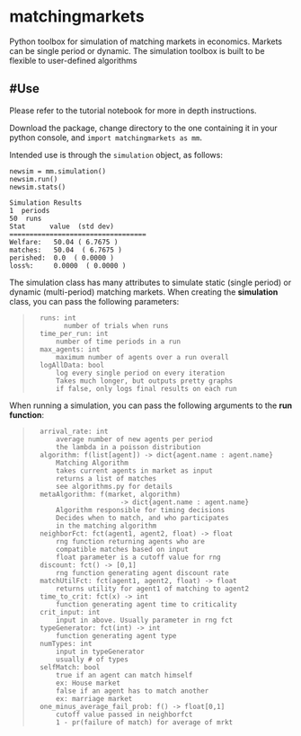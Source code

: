 # matchingmarkets
Python toolbox for simulation of matching markets in economics. Markets can be single period or dynamic. The simulation toolbox is built to be flexible to user-defined algorithms

#Use
----------------------------------------------------------------------
Please refer to the tutorial notebook for more in depth instructions.

Download the package, change directory to the one containing it in your python console, and `import matchingmarkets as mm`.

Intended use is through the `simulation` object, as follows:

    newsim = mm.simulation()
    newsim.run()
    newsim.stats()
    
    Simulation Results
    1  periods
    50  runs
    Stat      value  (std dev)
    ==================================
    Welfare:   50.04 ( 6.7675 )
    matches:   50.04  ( 6.7675 )
    perished:  0.0  ( 0.0000 )
    loss%:     0.0000  ( 0.0000 )
   
The simulation class has many attributes to simulate static (single period) or dynamic (multi-period) matching markets. 
When creating the **simulation** class, you can pass the following parameters:

>       runs: int
>             number of trials when runs
>       time_per_run: int
>           number of time periods in a run
>       max_agents: int
>           maximum number of agents over a run overall
>       logAllData: bool
>           log every single period on every iteration
>           Takes much longer, but outputs pretty graphs
>           if false, only logs final results on each run

When running a simulation, you can pass the following arguments to the **run function**:

>       arrival_rate: int
>           average number of new agents per period
>           the lambda in a poisson distribution
>       algorithm: f(list[agent]) -> dict{agent.name : agent.name}
>           Matching Algorithm
>           takes current agents in market as input
>           returns a list of matches
>           see algorithms.py for details
>       metaAlgorithm: f(market, algorithm)
>                           -> dict{agent.name : agent.name}
>           Algorithm responsible for timing decisions
>           Decides when to match, and who participates
>           in the matching algorithm
>       neighborFct: fct(agent1, agent2, float) -> float
>           rng function returning agents who are
>           compatible matches based on input
>           float parameter is a cutoff value for rng
>       discount: fct() -> [0,1]
>           rng function generating agent discount rate
>       matchUtilFct: fct(agent1, agent2, float) -> float
>           returns utility for agent1 of matching to agent2
>       time_to_crit: fct(x) -> int
>           function generating agent time to criticality
>       crit_input: int
>           input in above. Usually parameter in rng fct
>       typeGenerator: fct(int) -> int
>           function generating agent type
>       numTypes: int
>           input in typeGenerator
>           usually # of types
>       selfMatch: bool
>           true if an agent can match himself
>           ex: House market
>           false if an agent has to match another
>           ex: marriage market
>       one_minus_average_fail_prob: f() -> float[0,1]
>           cutoff value passed in neighborfct
>           1 - pr(failure of match) for average of mrkt
